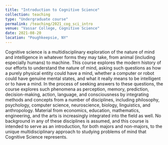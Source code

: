 ```yaml
---
title: "Introduction to Cognitive Science"
collection: teaching
type: "Undergraduate course"
permalink: /teaching/2021_cog_sci_intro
venue: "Vassar College, Cognitive Science"
date: 2021-08-20
location: "Poughkeepsie, NY"
---
```


Cognitive science is a multidisciplinary exploration of the nature of mind and intelligence in whatever forms they may take, from animal (including especially humans) to machine. This course explores the modern history of our efforts to understand the nature of mind, asking such questions as how a purely physical entity could have a mind, whether a computer or robot could have genuine mental states, and what it really means to be intelligent or to have a mind. In the process of seeking answers to these questions, the course explores such phenomena as perception, memory, prediction, decision-making, action, language, and consciousness by integrating methods and concepts from a number of disciplines, including philosophy, psychology, computer science, neuroscience, biology, linguistics, and anthropology. Material from economics, education, mathematics, engineering, and the arts is increasingly integrated into the field as well. No background in any of these disciplines is assumed, and this course is intended to serve as an introduction, for both majors and non-majors, to the unique multidisciplinary approach to studying problems of mind that Cognitive Science represents.
